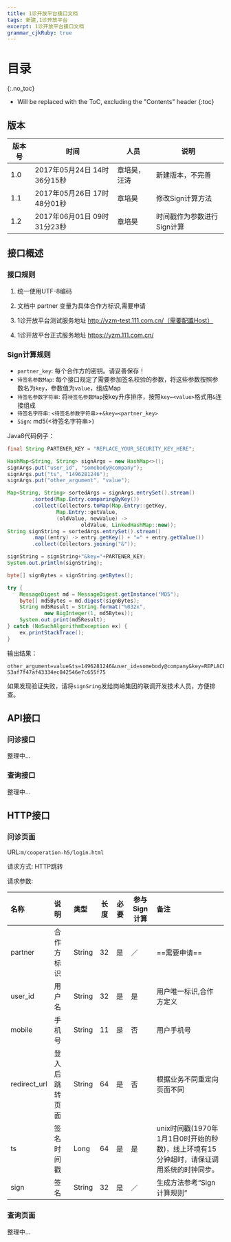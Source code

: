 ```yaml
---
title: 1诊开放平台接口文档
tags: 新建,1诊开放平台
excerpt: 1诊开放平台接口文档
grammar_cjkRuby: true
---
```


# 目录
{:.no_toc}

* Will be replaced with the ToC, excluding the "Contents" header
{:toc}

## 版本

| 版本号 | 时间 | 人员 | 说明 |
| --- | --- | --- | --- |
|   1.0  | 2017年05月24日 14时36分15秒    | 章培昊，汪涛    |  新建版本，不完善   |
|   1.1  | 2017年05月26日 17时48分01秒    | 章培昊         |  修改Sign计算方法   |
|   1.2  | 2017年06月01日 09时31分23秒    | 章培昊         |  时间戳作为参数进行Sign计算   |

## 接口概述

### 接口规则

1. 统一使用UTF-8编码

2. 文档中 partner 变量为具体合作方标识,需要申请

3. 1诊开放平台测试服务地址 http://yzm-test.111.com.cn/（需要配置Host）

4. 1诊开放平台正式服务地址 https://yzm.111.com.cn/

### Sign计算规则

* `partner_key`: 每个合作方的密钥。请妥善保存！
* `待签名参数Map`: 每个接口规定了需要参加签名校验的参数，将这些参数按照参数名为`key`，参数值为`value`，组成Map
* `待签名参数字符串`: 将`待签名参数Map`按key升序排序，按照`key=<value>`格式用`&`连接组成
* `待签名字符串`: `<待签名参数字符串>`+`&key=<partner_key>`
* `Sign`: md5(<待签名字符串>)

Java8代码例子：

```java
final String PARTENER_KEY = "REPLACE_YOUR_SECURITY_KEY_HERE";

HashMap<String, String> signArgs = new HashMap<>();
signArgs.put("user_id", "somebody@company");
signArgs.put("ts", "1496281246");
signArgs.put("other_argument", "value");

Map<String, String> sortedArgs = signArgs.entrySet().stream()
        .sorted(Map.Entry.comparingByKey())
        .collect(Collectors.toMap(Map.Entry::getKey,
                Map.Entry::getValue,
                (oldValue, newValue) ->
                        oldValue, LinkedHashMap::new));
String signString = sortedArgs.entrySet().stream()
        .map((entry) -> entry.getKey() + "=" + entry.getValue())
        .collect(Collectors.joining("&"));

signString = signString+"&key="+PARTENER_KEY;
System.out.println(signString);

byte[] signBytes = signString.getBytes();

try {
    MessageDigest md = MessageDigest.getInstance("MD5");
    byte[] md5Bytes = md.digest(signBytes);
    String md5Result = String.format("%032x",
            new BigInteger(1, md5Bytes));
    System.out.print(md5Result);
} catch (NoSuchAlgorithmException ex) {
    ex.printStackTrace();
}
```

输出结果：

```
other_argument=value&ts=1496281246&user_id=somebody@company&key=REPLACE_YOUR_SECURITY_KEY_HERE
53af7f47af43334ec842546e7c655f75
```

如果发现验证失败，请将`signSring`发给岗岭集团的联调开发技术人员，方便排查。

## API接口

### 问诊接口


整理中...

### 查询接口


整理中...

## HTTP接口

### 问诊页面

URL:`m/cooperation-h5/login.html`

请求方式: HTTP跳转

请求参数:

| 名称 | 说明 | 类型 | 长度 | 必要 | 参与Sign计算 |备注|
| :-- | :-- | :-- | -- | -- | -- | :-- |
|partner|合作方标识|String|32|是|／|==需要申请==|
|user_id|用户名|String|32|是|是|用户唯一标识,合作方定义|
|mobile|手机号|String|11|是|否|用户手机号|
|redirect_url|登入后跳转页面|String|64|是|否|根据业务不同重定向页面不同|
|ts|签名时间戳|Long|64|是|是|unix时间戳(1970年1月1日0时开始的秒数)，线上环境有15分钟超时，请保证调用系统的时钟同步。|
|sign|签名|String|32|是|／|生成方法参考“Sign计算规则”|

### 查询页面


整理中...
